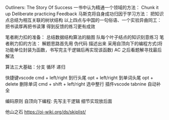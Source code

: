 Outliners: The Story Of Success 一书中认为精通一个领域的方法：
    Chunk it up
    Deliberate practicing
    Feedback
马斯克将自身成功归因于学习方法：
    把知识点总结为相互关联的树状结构
以上四点与中国的一句俗语、一个实验异曲同工：
    把书读厚再把书读薄
    得到反馈的练习更有成效

笔者刷力扣的准备：
    总结数据结构算法的脑图
    队每个叶子结点的知识刻意练习
笔者刷力扣的方法：
    解题思路首先用 伪代码 描述出来
    采用自顶向下的编程方式(将功能单位封装为函数，书写完主干逻辑后再实现该函数)
    AC 之后看题解寻找最后解法



算法三大基础：分支 循环 递归

快捷键vscode
    cmd + left/right  到行头尾
    opt + left/right  到单词头尾
    opt + delete      删除单词
    cmd + shift + left/right 选中整行
插件vscode
    tabnine 自动补全

编码原则
    自顶向下编程: 先写主干逻辑 细节实现放后面

他山之石
    https://oi-wiki.org/ds/skiplist/

